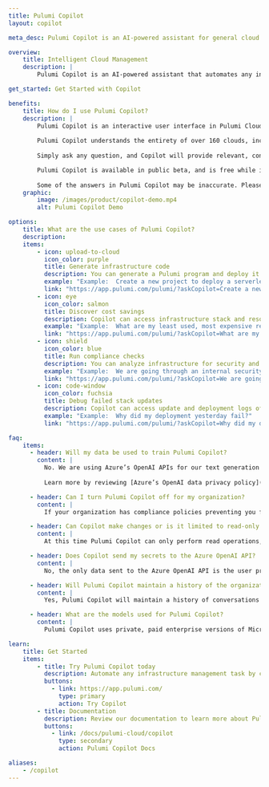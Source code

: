 ```yaml
---
title: Pulumi Copilot
layout: copilot

meta_desc: Pulumi Copilot is an AI-powered assistant for general cloud infrastructure management

overview:
    title: Intelligent Cloud Management
    description: |
        Pulumi Copilot is an AI-powered assistant that automates any infrastructure management task. Copilot combines the power of large language models with semantic understanding of the cloud to unlock greater insights and controls over managing cloud infrastructure. Using the same GPT experience everyone knows, loves, and uses everyday, engineers can find anything in their cloud infrastructure and take action on any cloud resource. Pulumi Copilot lowers the barriers of managing the lifecycle of cloud infrastructure. 

get_started: Get Started with Copilot

benefits:
    title: How do I use Pulumi Copilot?
    description: |
        Pulumi Copilot is an interactive user interface in Pulumi Cloud, Pulumi documentation, and Pulumi CLI.
        
        Pulumi Copilot understands the entirety of over 160 clouds, including public clouds (AWS, Azure, Google Cloud), cloud native (Kubernetes, Helm), SaaS providers (Snowflake, Cloudflare, Datadog), and more. Pulumi Copilot directly interfaces with these cloud APIs and data models.
        
        Simply ask any question, and Copilot will provide relevant, contextual, and effective responses to queries across the entire platform.

        Pulumi Copilot is available in public beta, and is free while in beta. Organization admins can turn on Copilot in their organization **Settings > Access Management > Pulumi Copilot** within the Pulumi Cloud console.
        
        Some of the answers in Pulumi Copilot may be inaccurate. Please send us your feedback so we can continue to improve the experience by typing `/bug` into Copilot or filing an [issue](https://github.com/pulumi/pulumi/issues/new/choose) in GitHub.
    graphic:
        image: /images/product/copilot-demo.mp4
        alt: Pulumi Copilot Demo

options:
    title: What are the use cases of Pulumi Copilot?
    description:
    items:
        - icon: upload-to-cloud
          icon_color: purple
          title: Generate infrastructure code
          description: You can generate a Pulumi program and deploy it as a template in seconds with a few simple text prompts.
          example: "Example:  Create a new project to deploy a serverless application on AWS"
          link: "https://app.pulumi.com/pulumi/?askCopilot=Create a new project to deploy a serverless application on AWS"
        - icon: eye
          icon_color: salmon
          title: Discover cost savings
          description: Copilot can access infrastructure stack and resource data, so you can analyze your infrastructure on cost, compliance, cloud usage.
          example: "Example:  What are my least used, most expensive resources?"
          link: "https://app.pulumi.com/pulumi/?askCopilot=What are my least used, most expensive resources?"
        - icon: shield
          icon_color: blue
          title: Run compliance checks
          description: You can analyze infrastructure for security and compliance concerns.
          example: "Example:  We are going through an internal security audit. Can you tell me any infrastructure that is not following AWS Well-Architected standards?"
          link: "https://app.pulumi.com/pulumi/?askCopilot=We are going through an internal security audit. Can you tell me any infrastructure that is not following AWS Well-Architected standards?"
        - icon: code-window
          icon_color: fuchsia
          title: Debug failed stack updates
          description: Copilot can access update and deployment logs of your stacks, so you can easily get answers about what caused failures.
          example: "Example:  Why did my deployment yesterday fail?"
          link: "https://app.pulumi.com/pulumi/?askCopilot=Why did my deployment yesterday fail?"

faq:
    items:
      - header: Will my data be used to train Pulumi Copilot?
        content: |
          No. We are using Azure’s OpenAI APIs for our text generation and are not using either a self-finetuned model or Azure’s finetuning product.  
          
          Learn more by reviewing [Azure’s OpenAI data privacy policy](https://learn.microsoft.com/en-us/legal/cognitive-services/openai/data-privacy#how-does-the-azure-openai-service-process-data)

      - header: Can I turn Pulumi Copilot off for my organization?
        content: |
          If your organization has compliance policies preventing you from using Large Language Models, you can turn Pulumi Copilot off in your organization by navigating to Organization Settings > Access Management > Pulumi Copilot.  

      - header: Can Copilot make changes or is it limited to read-only scenarios?
        content: |
          At this time Pulumi Copilot can only perform read operations, such as making GET requests on the user's behalf. If you ask Pulumi Copilot to perform an action, such as making a member an admin, it will confirm it is not able to. 

      - header: Does Copilot send my secrets to the Azure OpenAI API?
        content: |
          No, the only data sent to the Azure OpenAI API is the user prompt. We do not share any information with the model about your Pulumi state file, we make API calls on your behalf that may surface this information in the response. If you provide secrets in your prompt they will be sent to Azure, and similarly if you have unencrypted secrets in your state file, the model could see portions of it in an API response. 

      - header: Will Pulumi Copilot maintain a history of the organization’s conversations?
        content: |
          Yes, Pulumi Copilot will maintain a history of conversations for all users in an organization. Pulumi requires access to these conversations in order to ensure the best experience for customers. This allows Pulumi to manage support requests that may come up as well as evaluate the customer experience to identify areas for improvement in the future.

      - header: What are the models used for Pulumi Copilot?
        content: |
          Pulumi Copilot uses private, paid enterprise versions of Microsoft Azure OpenAI models. 

learn:
    title: Get Started
    items:
        - title: Try Pulumi Copilot today
          description: Automate any infrastructure management task by creating a free Pulumi account.
          buttons:
            - link: https://app.pulumi.com/
              type: primary
              action: Try Copilot
        - title: Documentation
          description: Review our documentation to learn more about Pulumi Copilot.
          buttons:
            - link: /docs/pulumi-cloud/copilot
              type: secondary
              action: Pulumi Copilot Docs

aliases:
    - /copilot
---
```

